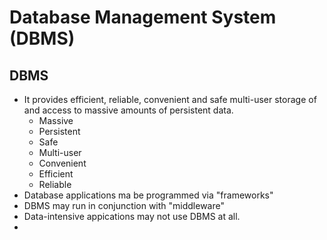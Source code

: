# Database Management System (DBMS) 

## DBMS
* It provides efficient, reliable, convenient and safe multi-user storage of and access to massive amounts of persistent data.
  * Massive
  * Persistent
  * Safe
  * Multi-user
  * Convenient
  * Efficient
  * Reliable 
* Database applications ma be programmed via "frameworks"
* DBMS may run in conjunction with "middleware"
* Data-intensive appications may not use DBMS at all.
*










